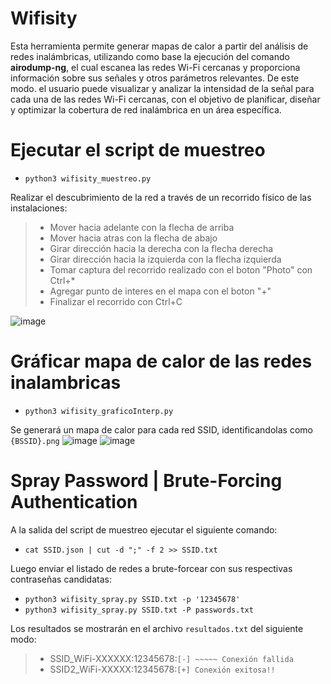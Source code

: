 # Wifisity
Esta herramienta permite generar mapas de calor a partir del análisis de redes inalámbricas, utilizando como base la ejecución del comando **airodump-ng**, el cual escanea las redes Wi-Fi cercanas y proporciona información sobre sus señales y otros parámetros relevantes.
De este modo. el usuario puede visualizar y analizar la intensidad de la señal para cada una de las redes Wi-Fi cercanas, con el objetivo de planificar, diseñar y optimizar la cobertura de red inalámbrica en un área específica.

# Ejecutar el script de muestreo
- `python3 wifisity_muestreo.py`

Realizar el descubrimiento de la red a través de un recorrido físico de las instalaciones:
> - Mover hacia adelante con la flecha de arriba
> - Mover hacia atras con la flecha de abajo
> - Girar dirección hacia la derecha con la flecha derecha
> - Girar dirección hacia la izquierda con la flecha izquierda
> - Tomar captura del recorrido realizado con el boton "Photo" con Ctrl+*
> - Agregar punto de interes en el mapa con el boton "+"
> - Finalizar el recorrido con Ctrl+C

![image](https://github.com/ArielBujan/Wifisity/assets/8824124/079c4e20-4878-4a0c-81fb-6c8323ab230f)

# Gráficar mapa de calor de las redes inalambricas
- `python3 wifisity_graficoInterp.py`

Se generará un mapa de calor para cada red SSID, identificandolas como `{BSSID}.png`
![image](https://github.com/ArielBujan/Wifisity/assets/8824124/b58a6b15-a7de-4dd7-b18c-d018c5ce3bc5)
![image](https://github.com/ArielBujan/Wifisity/assets/8824124/ad0e58b6-dc6f-45a4-9bf3-f0232171ba84)

# Spray Password | Brute-Forcing Authentication
 A la salida del script de muestreo ejecutar el siguiente comando:
- `cat SSID.json | cut -d ";" -f 2 >> SSID.txt`

Luego enviar el listado de redes a brute-forcear con sus respectivas contraseñas candidatas:
- `python3 wifisity_spray.py SSID.txt -p '12345678'`
- `python3 wifisity_spray.py SSID.txt -P passwords.txt`

Los resultados se mostrarán en el archivo `resultados.txt` del siguiente modo:
> - SSID_WiFi-XXXXXX:12345678:`[-] ~~~~~ Conexión fallida`
> - SSID2_WiFi-XXXXX:12345678:`[+] Conexión exitosa!!`
